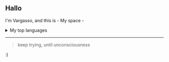 ## Hallo

I'm Vargasso, and this is - My space -

<details>
<summary> My top languages </summary>
  
| Rank | Languages   |
|-----:|-------------|
|     1| Python      |
|     2| SQL         |
|     3| DAX         |
|     4| M           |
|     5| Visual basic|

</details>

---
> keep trying, until unconsciousness

 :)


<!--
**vargasso12/vargasso12** is a ✨ _special_ ✨ repository because its `README.md` (this file) appears on your GitHub profile.

Here are some ideas to get you started:

- 🔭 I’m currently working on ...
- 🌱 I’m currently learning ...
- 👯 I’m looking to collaborate on ...
- 🤔 I’m looking for help with ...
- 💬 Ask me about ...
- 📫 How to reach me: ...
- 😄 Pronouns: ...
- ⚡ Fun fact: ...
-->
